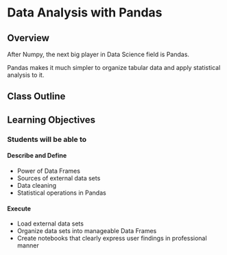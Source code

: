 # Data Analysis with Pandas

## Overview

After Numpy, the next big player in Data Science field is Pandas.

Pandas makes it much simpler to organize tabular data and apply statistical analysis to it.

## Class Outline

<!-- To be filled out by Instructor -->

## Learning Objectives

### Students will be able to

#### Describe and Define

- Power of Data Frames
- Sources of external data sets
- Data cleaning
- Statistical operations in Pandas

#### Execute

- Load external data sets
- Organize data sets into manageable Data Frames
- Create notebooks that clearly express user findings in professional manner
